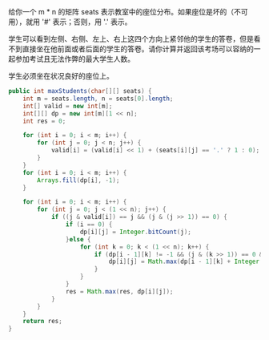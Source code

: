 给你一个 m * n 的矩阵 seats 表示教室中的座位分布。如果座位是坏的（不可用），就用 '#' 表示；否则，用 '.' 表示。

学生可以看到左侧、右侧、左上、右上这四个方向上紧邻他的学生的答卷，但是看不到直接坐在他前面或者后面的学生的答卷。请你计算并返回该考场可以容纳的一起参加考试且无法作弊的最大学生人数。

学生必须坐在状况良好的座位上。

```Java
public int maxStudents(char[][] seats) {
    int m = seats.length, n = seats[0].length;
    int[] valid = new int[m];
    int[][] dp = new int[m][1 << n];
    int res = 0;

    for (int i = 0; i < m; i++) {
        for (int j = 0; j < n; j++) {
            valid[i] = (valid[i] << 1) + (seats[i][j] == '.' ? 1 : 0);
        }
    }
    for (int i = 0; i < m; i++) {
        Arrays.fill(dp[i], -1);
    }

    for (int i = 0; i < m; i++) {
        for (int j = 0; j < (1 << n); j++) {
            if ((j & valid[i]) == j && (j & (j >> 1)) == 0) {
                if (i == 0) {
                    dp[i][j] = Integer.bitCount(j);
                }else {
                    for (int k = 0; k < (1 << n); k++) {
                        if (dp[i - 1][k] != -1 && (j & (k >> 1)) == 0 && ((j >> 1) & k) == 0) {
                            dp[i][j] = Math.max(dp[i - 1][k] + Integer.bitCount(j) , dp[i][j]);
                        }
                    }
                }
                res = Math.max(res, dp[i][j]);
            }
        }
    }
    return res;
}
```